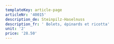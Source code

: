 ```yaml
---
templateKey: article-page
articleNr: '40015'
description_de: Steinpilz-Haselnuss
description_fr: ' Bolets, épinards et ricotta'
unit: '2'
price: '28.50'
---
```


